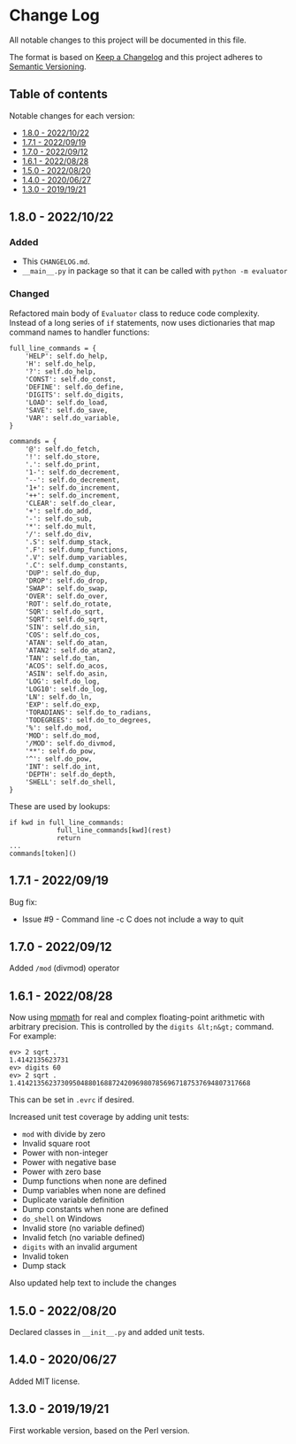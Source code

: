# Change Log

All notable changes to this project will be documented in this file.

The format is based on [Keep a Changelog](http://keepachangelog.com/)
and this project adheres to [Semantic Versioning](http://semver.org/).

## Table of contents

Notable changes for each version:

- [1.8.0 - 2022/10/22](#180---20221022)
- [1.7.1 - 2022/09/19](#171---20220919)
- [1.7.0 - 2022/09/12](#170---20220912)
- [1.6.1 - 2022/08/28](#161---20220828)
- [1.5.0 - 2022/08/20](#150---20220820)
- [1.4.0 - 2020/06/27](#140---20200627)
- [1.3.0 - 2019/19/21](#130---20191921)

## 1.8.0 - 2022/10/22

### Added

- This `CHANGELOG.md`.
- `__main__.py` in package so that it can be called with `python -m evaluator`

### Changed

Refactored main body of `Evaluator` class to reduce code complexity.
Instead of a long series of `if` statements, now uses dictionaries
that map command names to handler functions:

```
full_line_commands = {
    'HELP': self.do_help,
    'H': self.do_help,
    '?': self.do_help,
    'CONST': self.do_const,
    'DEFINE': self.do_define,
    'DIGITS': self.do_digits,
    'LOAD': self.do_load,
    'SAVE': self.do_save,
    'VAR': self.do_variable,
}

commands = {
    '@': self.do_fetch,
    '!': self.do_store,
    '.': self.do_print,
    '1-': self.do_decrement,
    '--': self.do_decrement,
    '1+': self.do_increment,
    '++': self.do_increment,
    'CLEAR': self.do_clear,
    '+': self.do_add,
    '-': self.do_sub,
    '*': self.do_mult,
    '/': self.do_div,
    '.S': self.dump_stack,
    '.F': self.dump_functions,
    '.V': self.dump_variables,
    '.C': self.dump_constants,
    'DUP': self.do_dup,
    'DROP': self.do_drop,
    'SWAP': self.do_swap,
    'OVER': self.do_over,
    'ROT': self.do_rotate,
    'SQR': self.do_sqrt,
    'SQRT': self.do_sqrt,
    'SIN': self.do_sin,
    'COS': self.do_cos,
    'ATAN': self.do_atan,
    'ATAN2': self.do_atan2,
    'TAN': self.do_tan,
    'ACOS': self.do_acos,
    'ASIN': self.do_asin,
    'LOG': self.do_log,
    'LOG10': self.do_log,
    'LN': self.do_ln,
    'EXP': self.do_exp,
    'TORADIANS': self.do_to_radians,
    'TODEGREES': self.do_to_degrees,
    '%': self.do_mod,
    'MOD': self.do_mod,
    '/MOD': self.do_divmod,
    '**': self.do_pow,
    '^': self.do_pow,
    'INT': self.do_int,
    'DEPTH': self.do_depth,
    'SHELL': self.do_shell,
}
```

These are used by lookups:

```
if kwd in full_line_commands:
            full_line_commands[kwd](rest)
            return
...
commands[token]()
```

## 1.7.1 - 2022/09/19

Bug fix:

- Issue #9 - Command line -c C does not include a way to quit

## 1.7.0 - 2022/09/12

Added `/mod` (divmod) operator

## 1.6.1 - 2022/08/28

Now using [mpmath](https://mpmath.org/) for real and complex floating-point arithmetic
with arbitrary precision. This is controlled by the `digits &lt;n&gt;` command.
For example:

```
ev> 2 sqrt .
1.4142135623731
ev> digits 60
ev> 2 sqrt .
1.41421356237309504880168872420969807856967187537694807317668
```

This can be set in `.evrc` if desired.

Increased unit test coverage by adding unit tests:

- `mod` with divide by zero
- Invalid square root
- Power with non-integer
- Power with negative base
- Power with zero base
- Dump functions when none are defined
- Dump variables when none are defined
- Duplicate variable definition
- Dump constants when none are defined
- `do_shell` on Windows
- Invalid store (no variable defined)
- Invalid fetch (no variable defined)
- `digits` with an invalid argument
- Invalid token
- Dump stack

Also updated help text to include the changes

## 1.5.0 - 2022/08/20

Declared classes in `__init__.py` and added unit tests.

## 1.4.0 - 2020/06/27

Added MIT license.

## 1.3.0 - 2019/19/21

First workable version, based on the Perl version.

